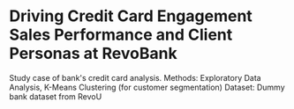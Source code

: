 # Driving Credit Card Engagement Sales Performance and Client Personas at RevoBank

Study case of bank's credit card analysis.
Methods: Exploratory Data Analysis, K-Means Clustering (for customer segmentation)
Dataset: Dummy bank dataset from RevoU
